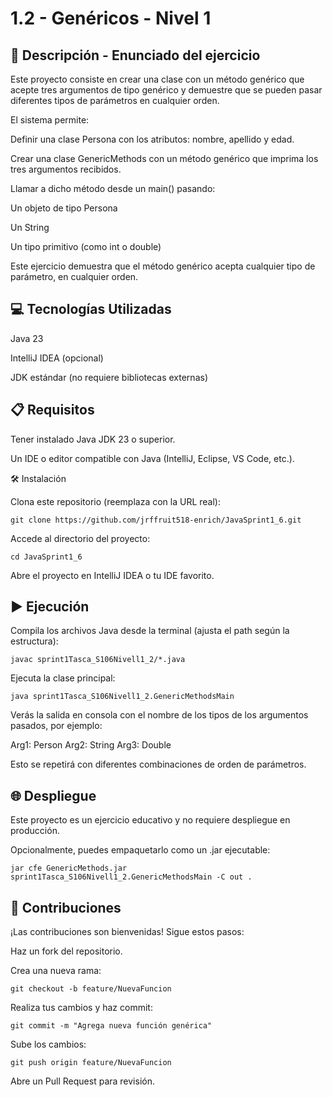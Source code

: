# 1.2 - Genéricos - Nivel 1
## 📄 Descripción - Enunciado del ejercicio

Este proyecto consiste en crear una clase con un método genérico que acepte tres argumentos de tipo genérico y demuestre que se pueden pasar diferentes tipos de parámetros en cualquier orden.

El sistema permite:

Definir una clase Persona con los atributos: nombre, apellido y edad.

Crear una clase GenericMethods con un método genérico que imprima los tres argumentos recibidos.

Llamar a dicho método desde un main() pasando:

Un objeto de tipo Persona

Un String

Un tipo primitivo (como int o double)

Este ejercicio demuestra que el método genérico acepta cualquier tipo de parámetro, en cualquier orden.

## 💻 Tecnologías Utilizadas

Java 23

IntelliJ IDEA (opcional)

JDK estándar (no requiere bibliotecas externas)




## 📋 Requisitos

Tener instalado Java JDK 23 o superior.

Un IDE o editor compatible con Java (IntelliJ, Eclipse, VS Code, etc.).

🛠️ Instalación

Clona este repositorio (reemplaza con la URL real):
```
git clone https://github.com/jrffruit518-enrich/JavaSprint1_6.git
```
Accede al directorio del proyecto:
```
cd JavaSprint1_6
```

Abre el proyecto en IntelliJ IDEA o tu IDE favorito.

## ▶️ Ejecución

Compila los archivos Java desde la terminal (ajusta el path según la estructura):
```
javac sprint1Tasca_S106Nivell1_2/*.java
```

Ejecuta la clase principal:
```
java sprint1Tasca_S106Nivell1_2.GenericMethodsMain
```

Verás la salida en consola con el nombre de los tipos de los argumentos pasados, por ejemplo:

Arg1: Person
Arg2: String
Arg3: Double


Esto se repetirá con diferentes combinaciones de orden de parámetros.

## 🌐 Despliegue

Este proyecto es un ejercicio educativo y no requiere despliegue en producción.

Opcionalmente, puedes empaquetarlo como un .jar ejecutable:
```
jar cfe GenericMethods.jar sprint1Tasca_S106Nivell1_2.GenericMethodsMain -C out .
```
## 🤝 Contribuciones

¡Las contribuciones son bienvenidas! Sigue estos pasos:

Haz un fork del repositorio.

Crea una nueva rama:
```
git checkout -b feature/NuevaFuncion
```

Realiza tus cambios y haz commit:
```
git commit -m "Agrega nueva función genérica"
```

Sube los cambios:
```
git push origin feature/NuevaFuncion
```

Abre un Pull Request para revisión.
